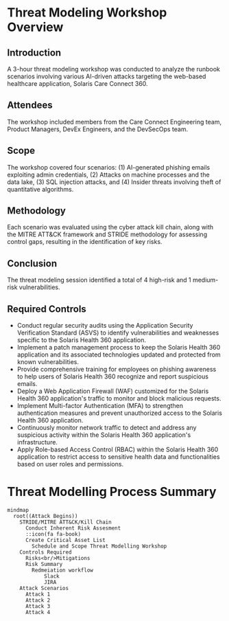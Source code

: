 Threat Modeling Workshop Overview
=================================

Introduction
------------

A 3-hour threat modeling workshop was conducted to analyze the runbook scenarios involving various AI-driven attacks targeting the web-based healthcare application, Solaris Care Connect 360.

Attendees
---------

The workshop included members from the Care Connect Engineering team, Product Managers, DevEx Engineers, and the DevSecOps team.

Scope
-----

The workshop covered four scenarios: (1) AI-generated phishing emails exploiting admin credentials, (2) Attacks on machine processes and the data lake, (3) SQL injection attacks, and (4) Insider threats involving theft of quantitative algorithms.

Methodology
-----------

Each scenario was evaluated using the cyber attack kill chain, along with the MITRE ATT&CK framework and STRIDE methodology for assessing control gaps, resulting in the identification of key risks.

Conclusion
----------

The threat modeling session identified a total of 4 high-risk and 1 medium-risk vulnerabilities.

Required Controls
-----------------

-   Conduct regular security audits using the Application Security Verification Standard (ASVS) to identify vulnerabilities and weaknesses specific to the Solaris Health 360 application.
-   Implement a patch management process to keep the Solaris Health 360 application and its associated technologies updated and protected from known vulnerabilities.
-   Provide comprehensive training for employees on phishing awareness to help users of Solaris Health 360 recognize and report suspicious emails.
-   Deploy a Web Application Firewall (WAF) customized for the Solaris Health 360 application's traffic to monitor and block malicious requests.
-   Implement Multi-factor Authentication (MFA) to strengthen authentication measures and prevent unauthorized access to the Solaris Health 360 application.
-   Continuously monitor network traffic to detect and address any suspicious activity within the Solaris Health 360 application's infrastructure.
-   Apply Role-based Access Control (RBAC) within the Solaris Health 360 application to restrict access to sensitive health data and functionalities based on user roles and permissions.

# Threat Modelling Process Summary

```mermaid
mindmap
  root((Attack Begins))
    STRIDE/MITRE ATT&CK/Kill Chain
      Conduct Inherent Risk Assesment
      ::icon(fa fa-book)
      Create Critical Asset List
        Schedule and Scope Threat Modelling Workshop
    Controls Required
      Risks<br/>Mitigations
      Risk Summary
        Redmeiation workflow
            Slack
            JIRA 
    Attack Scenarios
      Attack 1
      Attack 2
      Attack 3
      Attack 4

